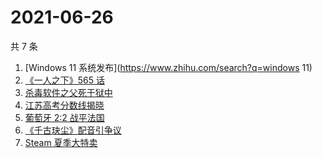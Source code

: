 # 2021-06-26

共 7 条

<!-- BEGIN -->
<!-- 最后更新时间 Sat Jun 26 2021 01:14:59 GMT+0800 (China Standard Time) -->

1. [Windows 11 系统发布](https://www.zhihu.com/search?q=windows 11)
2. [《一人之下》565 话](https://www.zhihu.com/search?q=一人之下)
3. [杀毒软件之父死于狱中](https://www.zhihu.com/search?q=杀毒软件之父)
4. [江苏高考分数线揭晓](https://www.zhihu.com/search?q=江西高考)
5. [葡萄牙 2:2 战平法国](https://www.zhihu.com/search?q=葡萄牙队)
6. [《千古玦尘》配音引争议](https://www.zhihu.com/search?q=千古玦尘配音)
7. [Steam 夏季大特卖](https://www.zhihu.com/search?q=Steam)

<!-- END -->
